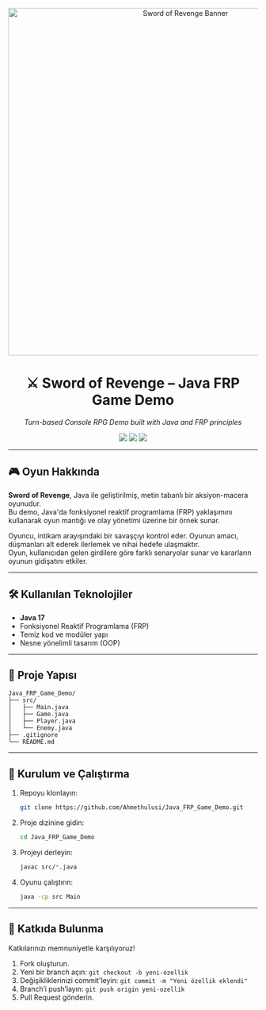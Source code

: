 <p align="center">
  <img src="https://i.imgur.com/YMhs0QX.png" alt="Sword of Revenge Banner" width="700"/>
</p>

<h1 align="center">⚔️ Sword of Revenge – Java FRP Game Demo</h1>
<p align="center"><i>Turn-based Console RPG Demo built with Java and FRP principles</i></p>

<p align="center">
  <img src="https://img.shields.io/badge/language-Java17-blue" />
  <img src="https://img.shields.io/badge/architecture-OOP_&_FRP-green" />
  <img src="https://img.shields.io/badge/status-Demo-orange" />
</p>

---

## 🎮 Oyun Hakkında

**Sword of Revenge**, Java ile geliştirilmiş, metin tabanlı bir aksiyon-macera oyunudur.  
Bu demo, Java'da fonksiyonel reaktif programlama (FRP) yaklaşımını kullanarak oyun mantığı ve olay yönetimi üzerine bir örnek sunar.

Oyuncu, intikam arayışındaki bir savaşçıyı kontrol eder. Oyunun amacı, düşmanları alt ederek ilerlemek ve nihai hedefe ulaşmaktır.  
Oyun, kullanıcıdan gelen girdilere göre farklı senaryolar sunar ve kararların oyunun gidişatını etkiler.

---

## 🛠️ Kullanılan Teknolojiler

- **Java 17**
- Fonksiyonel Reaktif Programlama (FRP)
- Temiz kod ve modüler yapı
- Nesne yönelimli tasarım (OOP)

---

## 📁 Proje Yapısı

```
Java_FRP_Game_Demo/
├── src/
│   ├── Main.java
│   ├── Game.java
│   ├── Player.java
│   └── Enemy.java
├── .gitignore
└── README.md
```

---

## 🚀 Kurulum ve Çalıştırma

1. Repoyu klonlayın:
   ```bash
   git clone https://github.com/Ahmethulusi/Java_FRP_Game_Demo.git
   ```

2. Proje dizinine gidin:
   ```bash
   cd Java_FRP_Game_Demo
   ```

3. Projeyi derleyin:
   ```bash
   javac src/*.java
   ```

4. Oyunu çalıştırın:
   ```bash
   java -cp src Main
   ```

---

## 🤝 Katkıda Bulunma

Katkılarınızı memnuniyetle karşılıyoruz!

1. Fork oluşturun.
2. Yeni bir branch açın: `git checkout -b yeni-ozellik`
3. Değişikliklerinizi commit'leyin: `git commit -m "Yeni özellik eklendi"`
4. Branch’i push’layın: `git push origin yeni-ozellik`
5. Pull Request gönderin.

